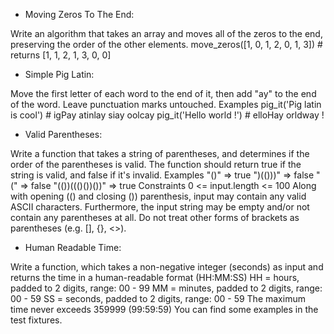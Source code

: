 - Moving Zeros To The End:

Write an algorithm that takes an array and moves all of the zeros to the end, 
preserving the order of the other elements.
move_zeros([1, 0, 1, 2, 0, 1, 3]) # returns [1, 1, 2, 1, 3, 0, 0]

- Simple Pig Latin:

Move the first letter of each word to the end of it, then add "ay" to the end of the word. 
Leave punctuation marks untouched.
Examples
pig_it('Pig latin is cool') # igPay atinlay siay oolcay
pig_it('Hello world !')     # elloHay orldway !

- Valid Parentheses:

Write a function that takes a string of parentheses, and determines if the order of the parentheses is valid. 
The function should return true if the string is valid, and false if it's invalid.
Examples
"()"              =>  true
")(()))"          =>  false
"("               =>  false
"(())((()())())"  =>  true
Constraints
0 <= input.length <= 100
Along with opening (() and closing ()) parenthesis, input may contain any valid ASCII characters. 
Furthermore, the input string may be empty and/or not contain any parentheses at all. 
Do not treat other forms of brackets as parentheses (e.g. [], {}, <>).

- Human Readable Time:

Write a function, which takes a non-negative integer (seconds) as input and 
returns the time in a human-readable format (HH:MM:SS)
HH = hours, padded to 2 digits, range: 00 - 99
MM = minutes, padded to 2 digits, range: 00 - 59
SS = seconds, padded to 2 digits, range: 00 - 59
The maximum time never exceeds 359999 (99:59:59)
You can find some examples in the test fixtures.